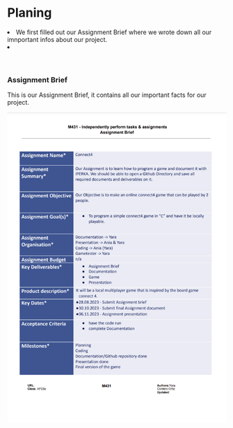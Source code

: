 # Planing 

<uli><li>We first filled out our Assignment Brief where we wrote down all our imnportant infos about our project.<uli><li>
<br>
<br>
<br>

### Assignment Brief 
<p>This is our Assignment Brief, it contains all our important facts for our project.</p>
<img src="03_Resources/AssignmentBrief.png">
